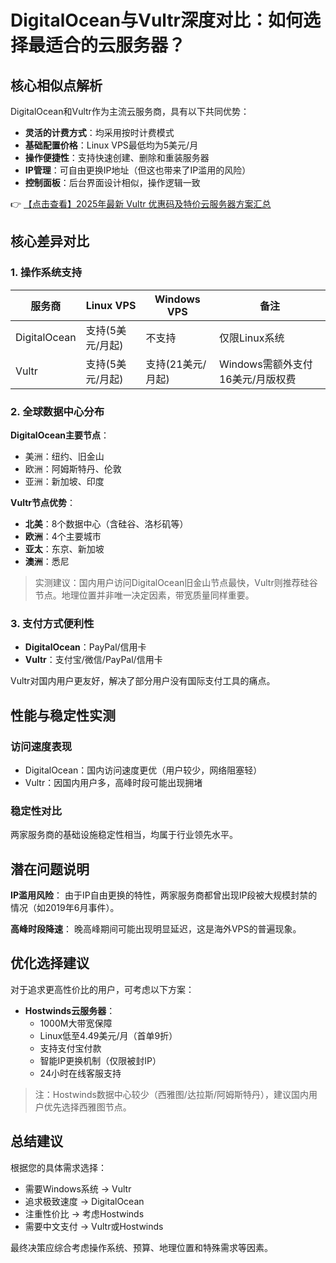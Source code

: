 # DigitalOcean与Vultr深度对比：如何选择最适合的云服务器？

## 核心相似点解析

DigitalOcean和Vultr作为主流云服务商，具有以下共同优势：

- **灵活的计费方式**：均采用按时计费模式
- **基础配置价格**：Linux VPS最低均为5美元/月
- **操作便捷性**：支持快速创建、删除和重装服务器
- **IP管理**：可自由更换IP地址（但这也带来了IP滥用的风险）
- **控制面板**：后台界面设计相似，操作逻辑一致

👉 [【点击查看】2025年最新 Vultr 优惠码及特价云服务器方案汇总](https://bit.ly/VuLtr)

## 核心差异对比

### 1. 操作系统支持

| 服务商 | Linux VPS | Windows VPS | 备注 |
|--------|-----------|-------------|------|
| DigitalOcean | 支持(5美元/月起) | 不支持 | 仅限Linux系统 |
| Vultr | 支持(5美元/月起) | 支持(21美元/月起) | Windows需额外支付16美元/月版权费 |

### 2. 全球数据中心分布

**DigitalOcean主要节点**：
- 美洲：纽约、旧金山
- 欧洲：阿姆斯特丹、伦敦
- 亚洲：新加坡、印度

**Vultr节点优势**：
- **北美**：8个数据中心（含硅谷、洛杉矶等）
- **欧洲**：4个主要城市
- **亚太**：东京、新加坡
- **澳洲**：悉尼

> 实测建议：国内用户访问DigitalOcean旧金山节点最快，Vultr则推荐硅谷节点。地理位置并非唯一决定因素，带宽质量同样重要。

### 3. 支付方式便利性

- **DigitalOcean**：PayPal/信用卡
- **Vultr**：支付宝/微信/PayPal/信用卡

Vultr对国内用户更友好，解决了部分用户没有国际支付工具的痛点。

## 性能与稳定性实测

### 访问速度表现
- DigitalOcean：国内访问速度更优（用户较少，网络阻塞轻）
- Vultr：因国内用户多，高峰时段可能出现拥堵

### 稳定性对比
两家服务商的基础设施稳定性相当，均属于行业领先水平。

## 潜在问题说明

**IP滥用风险**：
由于IP自由更换的特性，两家服务商都曾出现IP段被大规模封禁的情况（如2019年6月事件）。

**高峰时段降速**：
晚高峰期间可能出现明显延迟，这是海外VPS的普遍现象。

## 优化选择建议

对于追求更高性价比的用户，可考虑以下方案：

- **Hostwinds云服务器**：
  - 1000M大带宽保障
  - Linux低至4.49美元/月（首单9折）
  - 支持支付宝付款
  - 智能IP更换机制（仅限被封IP）
  - 24小时在线客服支持

> 注：Hostwinds数据中心较少（西雅图/达拉斯/阿姆斯特丹），建议国内用户优先选择西雅图节点。

## 总结建议

根据您的具体需求选择：
- 需要Windows系统 → Vultr
- 追求极致速度 → DigitalOcean
- 注重性价比 → 考虑Hostwinds
- 需要中文支付 → Vultr或Hostwinds

最终决策应综合考虑操作系统、预算、地理位置和特殊需求等因素。